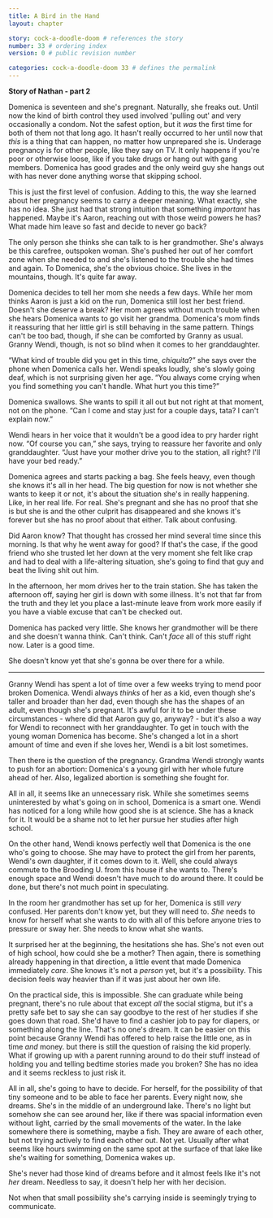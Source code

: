 ```yaml
---
title: A Bird in the Hand
layout: chapter

story: cock-a-doodle-doom # references the story
number: 33 # ordering index
version: 0 # public revision number

categories: cock-a-doodle-doom 33 # defines the permalink
---
```

**Story of Nathan - part 2**

Domenica is seventeen and she's pregnant. Naturally, she freaks out. Until now the kind of birth control they used involved 'pulling out' and very occasionally a condom. Not the safest option, but it *was* the first time for both of them not that long ago. It hasn't really occurred to her until now that *this* is a thing that can happen, no matter how unprepared she is. Underage pregnancy is for other people, like they say on TV. It only happens if you're poor or otherwise loose, like if you take drugs or hang out with gang members. Domenica has good grades and the only weird guy she hangs out with has never done anything worse that skipping school.

This is just the first level of confusion. Adding to this, the way she learned about her pregnancy seems to carry a deeper meaning. What exactly, she has no idea. She just had that strong intuition that something *important* has happened. Maybe it's Aaron, reaching out with those weird powers he has? What made him leave so fast and decide to never go back?

The only person she thinks she can talk to is her grandmother. She's always be this carefree, outspoken woman. She's pushed her out of her comfort zone when she needed to and she's listened to the trouble she had times and again. To Domenica, she's the obvious choice. She lives in the mountains, though. It's quite far away.

Domenica decides to tell her mom she needs a few days. While her mom thinks Aaron is just a kid on the run, Domenica still lost her best friend. Doesn't she deserve a break? Her mom agrees without much trouble when she hears Domenica wants to go visit her grandma. Domenica's mom finds it reassuring that her little girl is still behaving in the same pattern. Things can't be too bad, though, if she can be comforted by Granny as usual. Granny Wendi, though, is not so blind when it comes to her granddaughter.

“What kind of trouble did you get in this time, *chiquita*?” she says over the phone when Domenica calls her. Wendi speaks loudly, she's slowly going deaf, which is not surprising given her age. “You always come crying when you find something you can't handle. What hurt you this time?”

Domenica swallows. She wants to spill it all out but not right at that moment, not on the phone. “Can I come and stay just for a couple days, tata? I can't explain now.”

Wendi hears in her voice that it wouldn't be a good idea to pry harder right now. “Of course you can,” she says, trying to reassure her favorite and only granddaughter. “Just have your mother drive you to the station, all right? I'll have your bed ready.”

Domenica agrees and starts packing a bag. She feels heavy, even though she knows it's all in her head. The big question for now is not whether she wants to keep it or not, it's about the situation she's in really happening. Like, in her real life. For real. She's pregnant and she has no proof that she is but she is and the other culprit has disappeared and she knows it's forever but she has no proof about that either. Talk about confusing.

Did Aaron know? That thought has crossed her mind several time since this morning. Is that why he went away for good? If that's the case, if the good friend who she trusted let her down at the very moment she felt like crap and had to deal with a life-altering situation, she's going to find that guy and beat the living shit out him.

In the afternoon, her mom drives her to the train station. She has taken the afternoon off, saying her girl is down with some illness. It's not that far from the truth and they let you place a last-minute leave from work more easily if you have a viable excuse that can't be checked out.

Domenica has packed very little. She knows her grandmother will be there and she doesn't wanna think. Can't think. Can't *face* all of this stuff right now. Later is a good time.

She doesn't know yet that she's gonna be over there for a while.

***

Granny Wendi has spent a lot of time over a few weeks trying to mend poor broken Domenica. Wendi always *thinks* of her as a kid, even though she's taller and broader than her dad, even though she has the shapes of an adult, even though she's pregnant. It's awful for it to be under these circumstances - where did that Aaron guy go, anyway? - but it's also a way for Wendi to reconnect with her granddaughter. To get in touch with the young woman Domenica has become. She's changed a lot in a short amount of time and even if she loves her, Wendi is a bit lost sometimes.

Then there is the question of the pregnancy. Grandma Wendi strongly wants to push for an abortion: Domenica's a young girl with her whole future ahead of her. Also, legalized abortion is something she fought for.

All in all, it seems like an unnecessary risk. While she sometimes seems uninterested by what's going on in school, Domenica is a smart one. Wendi has noticed for a long while how good she is at science. She has a knack for it. It would be a shame not to let her pursue her studies after high school.

On the other hand, Wendi knows perfectly well that Domenica is the one who's going to choose. She may have to protect the girl from her parents, Wendi's own daughter, if it comes down to it. Well, she could always commute to the Brooding U. from this house if she wants to. There's enough space and Wendi doesn't have much to do around there. It could be done, but there's not much point in speculating.

In the room her grandmother has set up for her, Domenica is still *very* confused. Her parents don't know yet, but they will need to. *She* needs to know for herself what she wants to do with all of this before anyone tries to pressure or sway her. She needs to know what she wants.

It surprised her at the beginning, the hesitations she has. She's not even out of high school, how could she be a mother? Then again, there is something already happening in that direction, a little event that made Domenica immediately *care*. She knows it's not a *person* yet, but it's a possibility. This decision feels way heavier than if it was just about her own life.

On the practical side, this is impossible. She can graduate while being pregnant, there's no rule about that except *all* the social stigma, but it's a pretty safe bet to say she can say goodbye to the rest of her studies if she goes down that road. She'd have to find a cashier job to pay for diapers, or something along the line. That's no one's dream. It can be easier on this point because Granny Wendi has offered to help raise the little one, as in time *and* money. but there is still the question of raising the kid properly. What if growing up with a parent running around to do their stuff instead of holding you and telling bedtime stories made you broken? She has no idea and it seems reckless to just risk it.

All in all, she's going to have to decide. For herself, for the possibility of that tiny someone and to be able to face her parents. Every night now, she dreams. She's in the middle of an underground lake. There's no light but somehow she can see around her, like if there was spacial information even without light, carried by the small movements of the water. In the lake somewhere there is something, maybe a fish. They are aware of each other, but not trying actively to find each other out. Not yet. Usually after what seems like hours swimming on the same spot at the surface of that lake like she's waiting for something, Domenica wakes up.

She's never had those kind of dreams before and it almost feels like it's not *her* dream. Needless to say, it doesn't help her with her decision.

Not when that small possibility she's carrying inside is seemingly trying to communicate.
